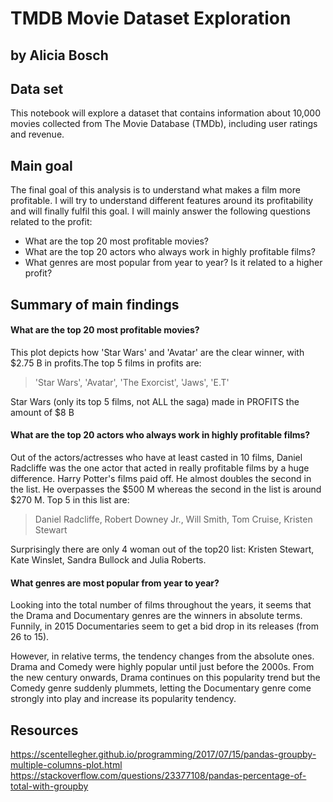 # TMDB Movie Dataset Exploration
## by Alicia Bosch

## Data set

This notebook will explore a dataset that contains information about 10,000 movies collected from The Movie Database (TMDb), including user ratings and revenue.

## Main goal

The final goal of this analysis is to understand what makes a film more profitable. I will try to understand different features around its profitability and will finally fulfil this goal. I will mainly answer the following questions related to the profit:

- What are the top 20 most profitable movies?
- What are the top 20 actors who always work in highly profitable films?
- What genres are most popular from year to year? Is it related to a higher profit?

## Summary of main findings 

#### What are the top 20 most profitable movies?

This plot depicts how 'Star Wars' and 'Avatar' are the clear winner, with $2.75 B in profits.The top 5 films in profits are:
> 'Star Wars', 'Avatar', 'The Exorcist', 'Jaws', 'E.T'

Star Wars (only its top 5 films, not ALL the saga) made in PROFITS the amount of $8 B

#### What are the top 20 actors who always work in highly profitable films?

Out of the actors/actresses who have at least casted in 10 films, Daniel Radcliffe was the one actor that acted in really profitable films by a huge difference. Harry Potter's films paid off. He almost doubles the second in the list. He overpasses the $500 M whereas the second in the list is around $270 M.
Top 5 in this list are:
> Daniel Radcliffe, Robert Downey Jr., Will Smith, Tom Cruise, Kristen Stewart

Surprisingly there are only 4 woman out of the top20 list: Kristen Stewart, Kate Winslet, Sandra Bullock and Julia Roberts.

#### What genres are most popular from year to year?
Looking into the total number of films throughout the years, it seems that the Drama and Documentary genres are the winners in absolute terms. Funnily, in 2015 Documentaries seem to get a bid drop in its releases (from 26 to 15).

However, in relative terms, the tendency changes from the absolute ones. Drama and Comedy were highly popular until just before the 2000s. From the new century onwards, Drama continues on this popularity trend but the Comedy genre suddenly plummets, letting the Documentary genre come strongly into play and increase its popularity tendency.


## Resources
https://scentellegher.github.io/programming/2017/07/15/pandas-groupby-multiple-columns-plot.html
https://stackoverflow.com/questions/23377108/pandas-percentage-of-total-with-groupby
